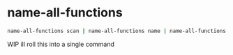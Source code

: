 # name-all-functions


```bash
name-all-functions scan | name-all-functions name | name-all-functions write
```

WIP ill roll this into a single command



